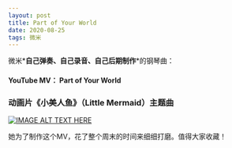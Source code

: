 ```yaml
---
layout: post
title: Part of Your World
date: 2020-08-25
tags: 微米
---
```


微米*__自己弹奏、自己录音、自己后期制作__*的钢琴曲：

#### YouTube MV： Part of Your World 
### 动画片《小美人鱼》（Little Mermaid）主题曲


[![IMAGE ALT TEXT HERE](http://img.youtube.com/vi/8fJEcNaLfAU/0.jpg)](http://www.youtube.com/watch?v=8fJEcNaLfAU)

她为了制作这个MV，花了整个周末的时间来细细打磨。值得大家收藏！
